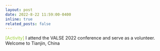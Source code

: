 ```yaml
---
layout: post
date: 2022-8-22 11:59:00-0400
inline: true
related_posts: false
---
```

<font color=YellowGreen>[Activity]</font> I attend the VALSE 2022 conference and serve as a volunteer. Welcome to Tianjin, China
